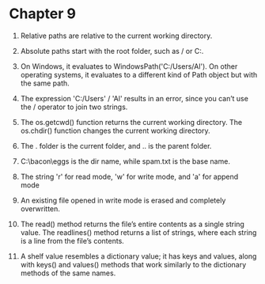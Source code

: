 # Chapter 9


1. Relative paths are relative to the current working directory.

2. Absolute paths start with the root folder, such as / or C:\.

3. On Windows, it evaluates to WindowsPath('C:/Users/Al'). On other operating systems, it evaluates to a different kind of Path object but with the same path.

4. The expression 'C:/Users' / 'Al' results in an error, since you can’t use the / operator to join two strings.

5. The os.getcwd() function returns the current working directory. The os.chdir() function changes the current working directory.

6. The . folder is the current folder, and .. is the parent folder.

7. C:\bacon\eggs is the dir name, while spam.txt is the base name.

8. The string 'r' for read mode, 'w' for write mode, and 'a' for append mode

9. An existing file opened in write mode is erased and completely overwritten.

10. The read() method returns the file’s entire contents as a single string value. The readlines() method returns a list of strings, where each string is a line from the file’s contents.

11. A shelf value resembles a dictionary value; it has keys and values, along with keys() and values() methods that work similarly to the dictionary methods of the same names.